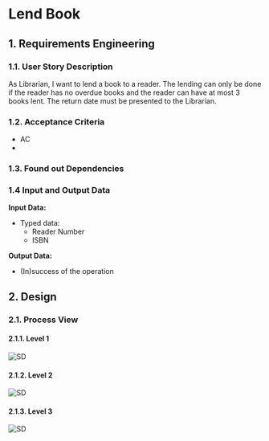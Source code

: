 # Lend Book
## 1. Requirements Engineering
### 1.1. User Story Description

As Librarian, I want to lend a book to a reader. The lending can only be done if the reader has no
overdue books and the reader can have at most 3 books lent. The return date must be presented
to the Librarian.


### 1.2. Acceptance Criteria
- AC
- 
### 1.3. Found out Dependencies
### 1.4 Input and Output Data

**Input Data:**

* Typed data:
  * Reader Number
  * ISBN

**Output Data:**

* (In)success of the operation

## 2. Design
### 2.1. Process View
#### 2.1.1. Level 1
![SD](us14-N1.svg)
#### 2.1.2. Level 2
![SD](us14-N2.svg)

#### 2.1.3. Level 3
![SD](us14-N3.svg)



